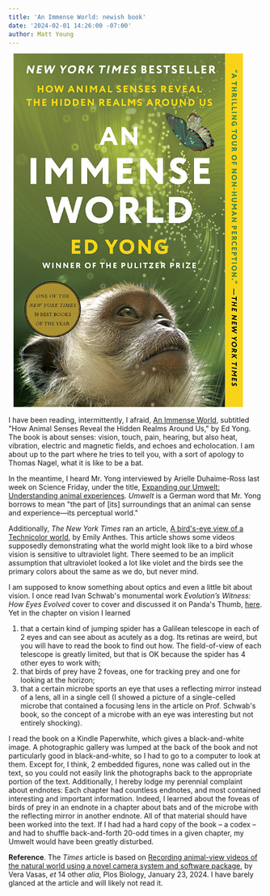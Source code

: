 ```yaml
---
title: 'An Immense World: newish book'
date: '2024-02-01 14:26:00 -07:00'
author: Matt Young
---
```


<figure class="on-the-left-side" style="margin-top: 10px; margin-right: 40px; margin-bottom: 10px; margin-left: 10px;">
<img src="/uploads/2024/Yong_Immense_World_Cover_600.jpg" alt="Book cover"/>
<figcaption><a href=""></a>
</figcaption>
</figure>


I have been reading, intermittently, I afraid, <a href="https://www.amazon.com/gp/product/B09JBJS1MF/"> An Immense World</a>, subtitled "How Animal Senses Reveal the Hidden Realms Around Us," by Ed Yong. The book is about senses: vision, touch, pain, hearing, but also heat, vibration, electric and magnetic fields, and echoes and echolocation. I am about up to the part where he tries to tell you, with a sort of apology to Thomas Nagel, what it is like to be a bat.

In the meantime, I heard Mr. Yong interviewed by Arielle Duhaime-Ross last week on Science Friday, under the title, <a href="https://www.sciencefriday.com/segments/an-immense-world-umwelt-animals/">Expanding our Umwelt: Understanding animal experiences</a>. <i>Umwelt</i> is a German word that Mr. Yong borrows to mean "the part of [its] surroundings that an animal can sense and experience—its perceptual world."

Additionally, <i>The New York Times</i> ran an article, <a href="https://www.nytimes.com/2024/01/23/science/animals-vision-video.html">A bird's-eye view of a Technicolor world</a>, by Emily Anthes. This article shows some videos supposedly demonstrating what the world might look like to a bird whose vision is sensitive to ultraviolet light. There seemed to be an implicit assumption that ultraviolet looked a lot like violet and the birds see the primary colors about the same as we do, but never mind.

<!--more-->

I am supposed to know something about optics and even a little bit about vision. I once read Ivan Schwab's monumental work <i>Evolution’s Witness: How Eyes Evolved</i> cover to cover and discussed it on Panda's Thumb, <a href="https://pandasthumb.org/archives/2012/07/evolutions-witn.html">here</a>. Yet in the chapter on vision I learned 

<ol><li>that a certain kind of jumping spider has a Galilean telescope in each of 2 eyes and can see about as acutely as a dog. Its retinas are weird, but you will have to read the book to find out how. The field-of-view of each telescope is greatly limited, but that is OK because the spider has 4 other eyes to work with;</li>

<li>that birds of prey have 2 foveas, one for tracking prey and one for looking at the horizon;</li>

<li>that a certain microbe sports an eye that uses a reflecting mirror instead of a lens, all in a single cell (I showed a picture of a single-celled microbe that contained a focusing lens in the article on Prof. Schwab's book, so the concept of a microbe with an eye was interesting but not entirely shocking).</li></ol>

I read the book on a Kindle Paperwhite, which gives a black-and-white image. A photographic gallery was lumped at the back of the book and not particularly good in black-and-white, so I had to go to a computer to look at them. Except for, I think, 2 embedded figures, none was called out in the text, so you could not easily link the photographs back to the appropriate portion of the text. Additionally, I hereby lodge my perennial complaint about endnotes: Each chapter had countless endnotes, and most contained interesting and important information. Indeed, I learned about the foveas of birds of prey in an endnote in a chapter about bats and of the microbe with the reflecting mirror in another endnote. All of that material should have been worked into the text. If I had had a hard copy of the book – a codex – and had to shuffle back-and-forth 20-odd times in a given chapter, my Umwelt would have been greatly disturbed.

<strong>Reference</strong>. The <i>Times</i> article is based on <a href="https://doi.org/10.1371/journal.pbio.3002444">Recording animal-view videos of the natural world using a novel camera system and software package</a>, by Vera Vasas, <i>et</i> 14 other <i>alia</i>, Plos Biology, January 23, 2024. I have barely glanced at the article and will likely not read it.

